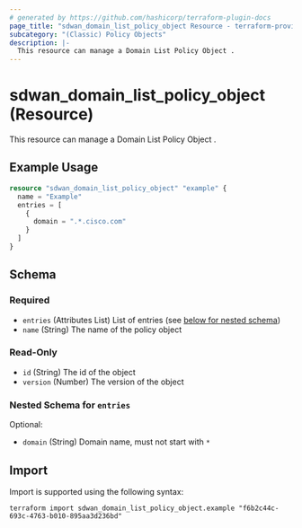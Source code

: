 ```yaml
---
# generated by https://github.com/hashicorp/terraform-plugin-docs
page_title: "sdwan_domain_list_policy_object Resource - terraform-provider-sdwan"
subcategory: "(Classic) Policy Objects"
description: |-
  This resource can manage a Domain List Policy Object .
---
```


# sdwan_domain_list_policy_object (Resource)

This resource can manage a Domain List Policy Object .

## Example Usage

```terraform
resource "sdwan_domain_list_policy_object" "example" {
  name = "Example"
  entries = [
    {
      domain = ".*.cisco.com"
    }
  ]
}
```

<!-- schema generated by tfplugindocs -->
## Schema

### Required

- `entries` (Attributes List) List of entries (see [below for nested schema](#nestedatt--entries))
- `name` (String) The name of the policy object

### Read-Only

- `id` (String) The id of the object
- `version` (Number) The version of the object

<a id="nestedatt--entries"></a>
### Nested Schema for `entries`

Optional:

- `domain` (String) Domain name, must not start with `*`

## Import

Import is supported using the following syntax:

```shell
terraform import sdwan_domain_list_policy_object.example "f6b2c44c-693c-4763-b010-895aa3d236bd"
```
